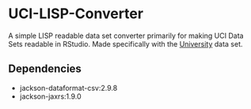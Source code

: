 # UCI-LISP-Converter
A simple LISP readable data set converter primarily for making UCI Data Sets readable in RStudio. Made specifically with the [University](https://archive.ics.uci.edu/ml/datasets/University) data set.

## Dependencies
- jackson-dataformat-csv:2.9.8
- jackson-jaxrs:1.9.0
